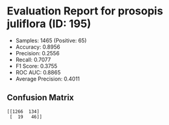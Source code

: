 # Evaluation Report for prosopis juliflora (ID: 195)
- Samples: 1465 (Positive: 65)
- Accuracy: 0.8956
- Precision: 0.2556
- Recall: 0.7077
- F1 Score: 0.3755
- ROC AUC: 0.8865
- Average Precision: 0.4011

## Confusion Matrix
```
[[1266  134]
 [  19   46]]
```